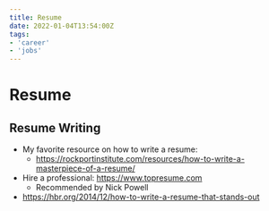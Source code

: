 ```yaml
---
title: Resume
date: 2022-01-04T13:54:00Z
tags:
- 'career'
- 'jobs'
---
```


# Resume

## Resume Writing

* My favorite resource on how to write a resume:
  + https://rockportinstitute.com/resources/how-to-write-a-masterpiece-of-a-resume/
* Hire a professional: https://www.topresume.com
  + Recommended by Nick Powell
* https://hbr.org/2014/12/how-to-write-a-resume-that-stands-out
